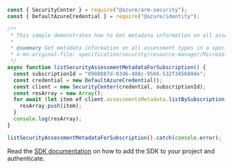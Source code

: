 ```javascript
const { SecurityCenter } = require("@azure/arm-security");
const { DefaultAzureCredential } = require("@azure/identity");

/**
 * This sample demonstrates how to Get metadata information on all assessment types in a specific subscription
 *
 * @summary Get metadata information on all assessment types in a specific subscription
 * x-ms-original-file: specification/security/resource-manager/Microsoft.Security/stable/2021-06-01/examples/AssessmentsMetadata/ListAssessmentsMetadata_subscription_example.json
 */
async function listSecurityAssessmentMetadataForSubscription() {
  const subscriptionId = "0980887d-03d6-408c-9566-532f3456804e";
  const credential = new DefaultAzureCredential();
  const client = new SecurityCenter(credential, subscriptionId);
  const resArray = new Array();
  for await (let item of client.assessmentsMetadata.listBySubscription()) {
    resArray.push(item);
  }
  console.log(resArray);
}

listSecurityAssessmentMetadataForSubscription().catch(console.error);
```

Read the [SDK documentation](https://github.com/Azure/azure-sdk-for-js/blob/%40azure%2Farm-security_5.0.0/sdk/security/arm-security/README.md) on how to add the SDK to your project and authenticate.
